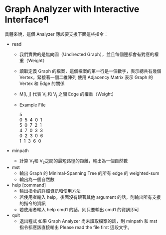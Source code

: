# Graph Analyzer with Interactive Interface¶
具體來說，這個 Analyzer 應該要支援下面這些指令：

- read <file name>
    - 我們實做的是無向圖（Undirected Graph），並且每個邊都會有對應的權重（Weight）
    - 讀取定義 Graph 的檔案，這個檔案的第一行是一個數字，表示總共有幾個 Vertex，緊接著一個二維陣列 使用 Adjacency Matrix 表示 Graph 的 Vertex 和 Edge 的關係
    - M[i, j] 代表 V<sub>i</sub> 和 V<sub>j</sub> 之間 Edge 的權重（Weight）
    - Example File

        5<br>
        0 &nbsp;5 &nbsp;4 &nbsp;0 &nbsp;1<br>
        5 &nbsp;0 &nbsp;7 &nbsp;2 &nbsp;1<br>
        4 &nbsp;7 &nbsp;0 &nbsp;3 &nbsp;3<br>
        0 &nbsp;2 &nbsp;3 &nbsp;0 &nbsp;6<br>
        1 &nbsp;1 &nbsp;3 &nbsp;6 &nbsp;0<br>
- minpath <v1> <v2>
    - 計算 V<sub>1</sub>和 V<sub>2</sub>之間的最短路徑的距離，輸出為一個自然數 
- mst
    - 輸出 Graph 的 Minimal-Spanning Tree 的所有 edge 的 weighted-sum
    - 輸出為一個自然數 
- help [command]
    - 輸出指令的詳細資訊和使用方法
    - 若使用者輸入 help，後面沒有跟著其他 argument 的話，則輸出所有支援的指令的資訊
    - 若使用者輸入 help cmd1 的話，則只要輸出 cmd1 的資訊即可
- quit
    - 退出程式
如果 Graph Analyzer 尚未讀取檔案的話，則 minpath 和 mst 指令都應該直接輸出 Please read the file first 這段文字。